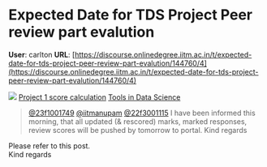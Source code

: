 # Expected Date for TDS Project Peer review part evalution

**User**: carlton
**URL**: [https://discourse.onlinedegree.iitm.ac.in/t/expected-date-for-tds-project-peer-review-part-evalution/144760/4](https://discourse.onlinedegree.iitm.ac.in/t/expected-date-for-tds-project-peer-review-part-evalution/144760/4)

![](https://dub1.discourse-cdn.com/flex013/user_avatar/discourse.onlinedegree.iitm.ac.in/carlton/48/56317_2.png)
[Project 1 score calculation](https://discourse.onlinedegree.iitm.ac.in/t/project-1-score-calculation/144847/13) [Tools in Data Science](/c/courses/tds-kb/34)

> [@23f1001749](/u/23f1001749) [@iitmanupam](/u/iitmanupam) [@22f3001115](/u/22f3001115)
> I have been informed this morning, that all updated (& rescored) marks, marked responses, review scores will be pushed by tomorrow to portal.
> Kind regards

Please refer to this post.  
Kind regards
